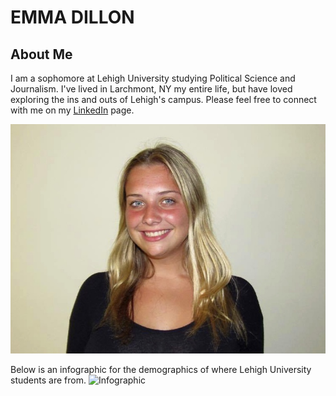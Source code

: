 # EMMA DILLON
## About Me
I am a sophomore at Lehigh University studying Political Science and Journalism. I've lived in Larchmont, NY my entire life, but have loved exploring the ins and outs of Lehigh's campus. Please feel free to connect with me on my [LinkedIn](https://www.linkedin.com/in/emmadillon98/) page. 

![Emma](https://github.com/emma-dillon/emma-dillon.github.io/blob/master/13978330_617525525076189_670056409_o%20(1).jpg?raw=true)


Below is an infographic for the demographics of where Lehigh University students are from.
![Infographic](https://www.canva.com/design/DACt5Anfjqo/M9neFXIvhZRL161aMMF_aQ/view?utm_content=DACt5Anfjqo&utm_campaign=designshare&utm_medium=link&utm_source=sharebutton)
